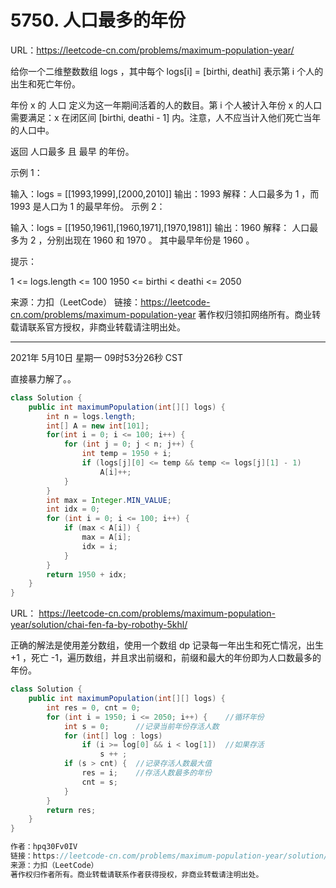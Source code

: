 # 5750. 人口最多的年份

URL：https://leetcode-cn.com/problems/maximum-population-year/

给你一个二维整数数组 logs ，其中每个 logs[i] = [birthi, deathi] 表示第 i 个人的出生和死亡年份。

年份 x 的 人口 定义为这一年期间活着的人的数目。第 i 个人被计入年份 x 的人口需要满足：x 在闭区间 [birthi, deathi - 1] 内。注意，人不应当计入他们死亡当年的人口中。

返回 人口最多 且 最早 的年份。

 

示例 1：

输入：logs = [[1993,1999],[2000,2010]]
输出：1993
解释：人口最多为 1 ，而 1993 是人口为 1 的最早年份。
示例 2：

输入：logs = [[1950,1961],[1960,1971],[1970,1981]]
输出：1960
解释： 
人口最多为 2 ，分别出现在 1960 和 1970 。
其中最早年份是 1960 。


提示：

1 <= logs.length <= 100
1950 <= birthi < deathi <= 2050

来源：力扣（LeetCode）
链接：https://leetcode-cn.com/problems/maximum-population-year
著作权归领扣网络所有。商业转载请联系官方授权，非商业转载请注明出处。

---

2021年 5月10日 星期一 09时53分26秒 CST

直接暴力解了。。

````java
class Solution {
    public int maximumPopulation(int[][] logs) {
        int n = logs.length;
        int[] A = new int[101];
        for(int i = 0; i <= 100; i++) {
            for (int j = 0; j < n; j++) {
                int temp = 1950 + i;
                if (logs[j][0] <= temp && temp <= logs[j][1] - 1)
                    A[i]++;
            }
        }
        int max = Integer.MIN_VALUE;
        int idx = 0;
        for (int i = 0; i <= 100; i++) {
            if (max < A[i]) {
                max = A[i];
                idx = i;
            }
        }
        return 1950 + idx;
    }
}
````



URL： https://leetcode-cn.com/problems/maximum-population-year/solution/chai-fen-fa-by-robothy-5khl/

正确的解法是使用差分数组，使用一个数组 dp 记录每一年出生和死亡情况，出生 +1 ，死亡 -1，遍历数组，并且求出前缀和，前缀和最大的年份即为人口数最多的年份。

```java
class Solution {
    public int maximumPopulation(int[][] logs) {
        int res = 0, cnt = 0;
        for (int i = 1950; i <= 2050; i++) {    //循环年份
            int s = 0;      //记录当前年份存活人数
            for (int[] log : logs)
                if (i >= log[0] && i < log[1])  //如果存活
                    s ++ ;
            if (s > cnt) {  //记录存活人数最大值
                res = i;    //存活人数最多的年份
                cnt = s;
            }
        }
        return res;
    }
}

作者：hpq30Fv0IV
链接：https://leetcode-cn.com/problems/maximum-population-year/solution/javabao-li-chai-fen-by-hpq30fv0iv-bupd/
来源：力扣（LeetCode）
著作权归作者所有。商业转载请联系作者获得授权，非商业转载请注明出处。
```

